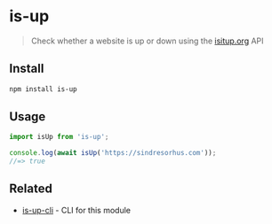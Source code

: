 # is-up

> Check whether a website is up or down using the [isitup.org](https://isitup.org) API

## Install

```sh
npm install is-up
```

## Usage

```js
import isUp from 'is-up';

console.log(await isUp('https://sindresorhus.com'));
//=> true
```

## Related

- [is-up-cli](https://github.com/sindresorhus/is-up-cli) - CLI for this module
